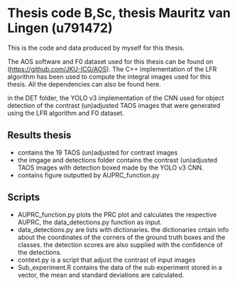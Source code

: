 # Thesis code B,Sc, thesis Mauritz van Lingen (u791472)

This is the code and data produced by myself for this thesis.

The AOS software and F0 dataset used for this thesis can be found on (https://github.com/JKU-ICG/AOS). The C++ implementation of the LFR algorithm has been used to compute the integral images used for this thesis. All the dependencies can also be found here.

in the DET folder, the YOLO v3 implementation of the CNN used for object detection of the contrast (un)adjusted TAOS images that were generated using the LFR algorithm and F0 dataset.

## Results thesis

- contains the 19 TAOS (un)adjusted for contrast images
- the imgage and detections folder contains the contrast (un)adjusted TAOS images with detection boxed made by the YOLO v3 CNN.
- contains figure outputted by AUPRC_function.py

## Scripts
- AUPRC_function.py plots the PRC plot and calculates the respective AUPRC, the data_detections.py function as input.
- data_detections.py are lists with dictionaries. the dictionaries cntain info about the coordinates of the corners of the ground truth boxes and the classes. the detection scores are also supplied with the confidence of the detections.
- context.py is a script that adjust the contrast of input images
- Sub_experiment.R contains the data of the sub experiment stored in a vector, the mean and standard deviations are calculated.


